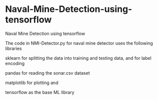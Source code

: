 # Naval-Mine-Detection-using-tensorflow
Naval Mine Detection using tensorflow

The code in NMI-Detector.py for naval mine detector uses the following libraries

sklearn for splitting the data into training and testing data, and for label encoding

pandas for reading the sonar.csv dataset

matplotlib for plotting and

tensorflow as the base ML library
